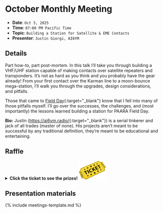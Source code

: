 # October Monthly Meeting

* **Date**: `Oct 3, 2025`
* **Time**: `07:00 PM Pacific Time`
* **Topic**: `Building a Station for Satellite & EME Contacts`
* **Presenter**: `Justin Giorgi, AI6YM`

## Details
Part how-to, part post-mortem. In this talk I’ll take you through building a VHF/UHF station capable of making contacts over satellite repeaters and transponders. It’s not as hard as you think and you probably have the gear already! From your first contact over the Karman line to a moon-bounce mega-station, I’ll walk you through the upgrades, design considerations, and pitfalls. 

Those that came to [Field Day](/fieldday/2025.html){:target="_blank"} know that I fell into many of those pitfalls myself. I’ll go over the successes, the challenges, and (most importantly) the lessons learned building a station for PAARA Field Day.

**Bio:** Justin (<https://ai6ym.radio/>{:target="_blank"}) is a serial tinkerer and jack of all trades (master of none). His projects aren’t meant to be successful by any traditional definition, they’re meant to be educational and entertaining.

## Raffle

<details>
  <summary><b>Click the ticket to see the prizes! <img src="/images/raffle-ticket.png" alt="raffle-ticket" width="90"></b></summary>
  <table>
    <tr>
        <th>5th prize</th>
        <th>4th prize</th>
        <th>3rd prize</th>
        <th>2nd prize</th>
        <th>1st prize</th>
    </tr>
    <tr>
        <td><img src="/meetings/2025/raffle/202510-5.jpg" alt="image"><br><img src="/meetings/2025/raffle/202510-5-2.jpg" alt="image"></td>
        <td><img src="/meetings/2025/raffle/202510-4.png" alt="image"></td>
        <td><img src="/meetings/2025/raffle/202510-3.png" alt="image"></td>
        <td><img src="/meetings/2025/raffle/202510-2.png" alt="image"></td>
        <td><img src="/meetings/2025/raffle/202510-1.jpg" alt="image"></td>
    </tr>
    <tr>
        <td>OLIGHT IMINI 2 EDC Rechargeable Keychain Flashlight, 50 Lumens Compact and Portable Mini LED Keyring Light<br>
            Transmitter Hunting : Radio direction funding simplified
        </td>
        <td>MOLLE Pouch First Aid Kit</td>
        <td>Surecom SF-103 Handheld 2mHz -2.8GHz Walkie Talkie 2-Way Radio Frequency Counter</td>
        <td>Out of the box PicoFox is a great little fox transmitter for the 2-meter amateur band</td>
        <td>Retevis RA89 Ham Radio, Dual Band Handheld Radio, IP68 Waterproof Two Way Radio, 2500mAh USB-C</td>
    </tr>
  </table>
</details>

## Presentation materials

{% include meetings-template.md %}

